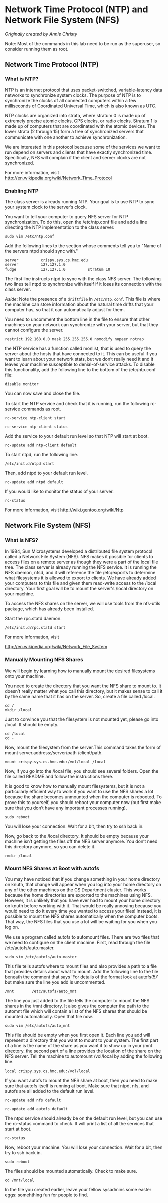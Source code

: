 # Network Time Protocol (NTP) and Network File System (NFS)

*Originally created by Annie Christy*

Note: Most of the commands in this lab need to be run as the superuser,
so consider running them as root.

## Network Time Protocol (NTP)

### What is NTP?


NTP is an internet protocol that uses packet-switched, variable-latency
data networks to synchronize system clocks. The purpose of NTP is to
synchronize the clocks of all connected computers within a few
milliseconds of Coordinated Universal Time, which is also known as UTC.

NTP clocks are organized into strata, where stratum 0 is made up of
extremely precise atomic clocks, GPS clocks, or radio clocks. Stratum 1
is made up of computers that are coordinated with the atomic devices.
The lower strata (2 through 15) form a tree of synchronized servers that
communicate with one another to achieve synchronization.

We are interested in this protocol because some of the services we want
to run depend on servers and clients that have exactly synchronized
time. Specifically, NFS will complain if the client and server clocks
are not synchronized.

For more information, visit
<http://en.wikipedia.org/wiki/Network_Time_Protocol>

### Enabling NTP


The class server is already running NTP. Your goal is to use NTP to sync
your system clock to the server’s clock.

You want to tell your computer to query NFS server for NTP
synchronization. To do this, open the /etc/ntp.conf file and add a line
directing the NTP implementation to the class server.

    sudo vim /etc/ntp.conf

Add the following lines to the section whose comments tell you to
"Name of the servers ntpd should sync with."

    server          crispy.sys.cs.hmc.edu
    server          127.127.1.0
    fudge           127.127.1.0          stratum 10

The first line instructs ntpd to sync with the class NFS server. The
following two lines tell ntpd to synchronize with itself if it loses its
connection with the class server.

_Aside_: Note the presence of a `driftfile` in `/etc/ntp.conf`. This file is where
the machine can store information about the natural time drifts that
your computer has, so that it can automatically adjust for them.

You need to uncomment the bottom line in the file to ensure that other
machines on your network can synchronize with your server, but that they
cannot configure the server.

    restrict 192.168.0.0 mask 255.255.255.0 nomodify nopeer notrap

the NTP service has a function called monlist, that is used to query the
server about the hosts that have connected to it. This can be useful if
you want to learn about your network stats, but we don’t really need it
and it leaves your machine susceptible to denial-of-service attacks. To
disable this functionality, add the following line to the bottom of the
/etc/ntp.conf file:

    disable monitor

You can now save and close the file.

To start the NTP service and check that it is running, run the following
rc-service commands as root.

    rc-service ntp-client start

    rc-service ntp-client status

Add the service to your default run level so that NTP will start at
boot.

    rc-update add ntp-client default

To start ntpd, run the following line.

    /etc/init.d/ntpd start

Then, add ntpd to your default run level.

    rc-update add ntpd default

If you would like to monitor the status of your server.

    rc-status

For more information, visit <http://wiki.gentoo.org/wiki/Ntp>

## Network File System (NFS)

### What is NFS?


In 1984, Sun Microsystems developed a distributed file system protocol
called a Network File System (NFS). NFS makes it possible for clients to
access files on a remote server as though they were a part of the local
file tree. The class server is already running the NFS service. It is
running the NFS daemon, nfsd, and it will reference the file
/etc/exports to determine what filesystems it is allowed to export to
clients. We have already added your computers to this file and given them
read-write access to the /local directory. Your first goal will be to
mount the server's /local directory on your machine.

To access the NFS shares on the server, we will use tools from the
nfs-utils package, which has already been installed.

Start the rpc.statd daemon.

    /etc/init.d/rpc.statd start

For more information, visit

<http://en.wikipedia.org/wiki/Network_File_System>

### Manually Mounting NFS Shares


We will begin by learning how to manually mount the desired filesystems
onto your machine.

You need to create the directory that you want the NFS share to mount
to. It doesn’t really matter what you call this directory, but it makes
sense to call it by the same name that it has on the server. So, create
a file called /local.

    cd /
    mkdir /local

Just to convince you that the filesystem is not mounted yet, please go
into /local. It should be empty.

    cd /local
    cd -

Now, mount the filesystem from the server.This command takes the form of
mount server.address:/server/path /client/path.

    mount crispy.sys.cs.hmc.edu:/vol/local /local

Now, if you go into the /local file, you should see several folders.
Open the file called README and follow the instructions there.

It is good to know how to manually mount filesystems, but it is not a
particularly efficient way to work if you want to use the NFS shares a
lot because the share becomes unmounted when the computer is rebooted.
To prove this to yourself, you should reboot your computer now (but
first make sure that you don’t have any important processes running).

    sudo reboot

You will lose your connection. Wait for a bit, then
try to ssh back in.

Now, go back to the /local directory. It should be empty because your
machine isn’t getting the files off the NFS server anymore. You don’t
need this directory anymore, so you can delete it.

    rmdir /local

### Mount NFS Shares at Boot with autofs


You may have noticed that if you change something in your home directory
on knuth, that change will appear when you log into your home directory
on any of the other machines on the CS Department cluster. This works
because the home directories are exported to the machines using NFS.
However, it is unlikely that you have ever had to mount your home
directory on knuth before working with it. That would be really annoying
because you would need to do it every time you wanted to access your
files! Instead, it is possible to mount the NFS shares automatically
when the computer boots. That way, the NFS files that you use a lot
will be waiting for you when you log on.

We use a program called autofs to automount files. There are two files
that we need to configure on the client machine. First, read through the
file /etc/autofs/auto.master.

    sudo vim /etc/autofs/auto.master

This file tells autofs where to mount files and also provides a path to
a file that provides details about what to mount. Add the following line
to the file beneath the comment that says ’For details of the format
look at autofs(5)’ but make sure the line you add is uncommented.

    /mnt        /etc/autofs/auto_mnt

The line you just added to the file tells the computer to mount the NFS
shares in the /mnt directory. It also gives the computer the path to the
automnt file which will contain a list of the NFS shares that should be
mounted automatically. Open that file now.

    sudo vim /etc/autofs/auto_mnt

This file should be empty when you first open it. Each line you add will
represent a directory that you want to mount to your system. The first
part of a line is the name of the share as you want it to show up in
your /mnt directory. the second part of a line provides the location of
the share on the NFS server. Tell the machine to automount /vol/local by
adding the following line.

    local crispy.sys.cs.hmc.edu:/vol/local

If you want autofs to mount the NFS share at boot, then you need to make
sure that autofs itself is running at boot. Make sure that ntpd, nfs,
and autofs are all added to the default run level.

    rc-update add nfs default

    rc-update add autofs default

The ntpd service should already be on the default run level, but you can
use the rc-status command to check. It will print a list of all the
services that start at boot.

    rc-status

Now, reboot your machine. You will lose your connection. Wait for a bit, then
try to ssh back in.

    sudo reboot

The files should be mounted automatically. Check to make sure.

    cd /mnt/local

In the file you created earlier, leave your fellow sysadmins some easter eggs:
somehthing fun for people to find.
